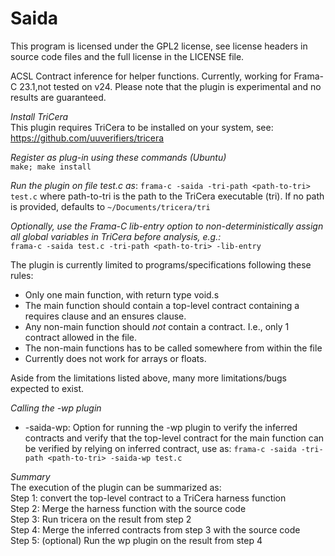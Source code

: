 # Saida

This program is licensed under the GPL2 license, see license headers in source code files
and the full license in the LICENSE file.

ACSL Contract inference for helper functions.
Currently, working for Frama-C 23.1,not tested on v24.
Please note that the plugin is experimental and no results are guaranteed.

*Install TriCera*  
This plugin requires TriCera to be installed on your system, see:  
https://github.com/uuverifiers/tricera  


*Register as plug-in using these commands (Ubuntu)*  
```make; make install```



*Run the plugin on file test.c as*:
```frama-c -saida -tri-path <path-to-tri> test.c```
where path-to-tri is the path to the TriCera executable (tri). If no path is provided,
defaults to `~/Documents/tricera/tri`



*Optionally, use the Frama-C lib-entry option to non-deterministically assign all global
  variables in TriCera before analysis, e.g.:*  
```frama-c -saida test.c -tri-path <path-to-tri> -lib-entry```

The plugin is currently limited to programs/specifications following these rules:
* Only one main function, with return type void.s
* The main function should contain a top-level contract containing a requires
  clause and an ensures clause.
* Any non-main function should _not_ contain a contract.
  I.e., only 1 contract allowed in the file.
* The non-main functions has to be called somewhere from within the file
* Currently does not work for arrays or floats.

Aside from the limitations listed above, many more limitations/bugs expected to exist.  


*Calling the -wp plugin*
* -saida-wp: Option for running the -wp plugin to verify the inferred contracts and verify that the top-level
  contract for the main function can be verified by relying on inferred contract, use as:
  ```frama-c -saida -tri-path <path-to-tri> -saida-wp test.c```


*Summary*  
The execution of the plugin can be summarized as:  
Step 1: convert the top-level contract to a TriCera harness function  
Step 2: Merge the harness function with the source code  
Step 3: Run tricera on the result from step 2  
Step 4: Merge the inferred contracts from step 3 with the source code  
Step 5: (optional) Run the wp plugin on the result from step 4
